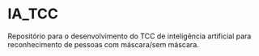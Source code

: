 # IA_TCC
Repositório para o desenvolvimento do TCC de inteligência artificial para reconhecimento de pessoas com máscara/sem máscara.
